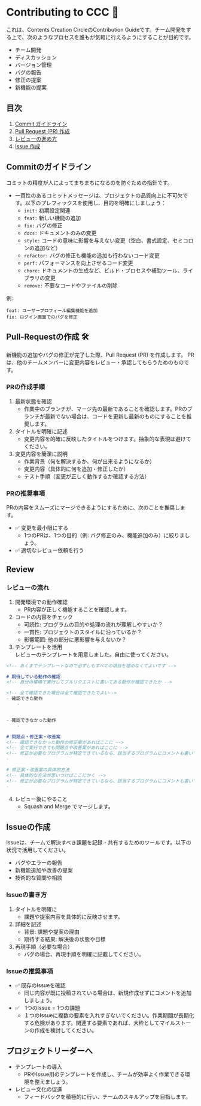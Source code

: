 # Contributing to CCC 🚀

これは、Contents Creation CircleのContribution Guideです。チーム開発をする上で、次のようなプロセスを誰もが気軽に行えるようにすることが目的です。

- チーム開発
- ディスカッション
- バージョン管理
- バグの報告
- 修正の提案
- 新機能の提案

## 目次

1. [Commit ガイドライン](#commit-ガイドライン)  
2. [Pull Request (PR) 作成](#pull-request-pr-作成)  
3. [レビューの進め方](#レビューの進め方)  
4. [Issue 作成](#issue-作成)  

## Commitのガイドライン

コミットの精度が人によってまちまちになるのを防ぐための指針です。

- 一貫性のあるコミットメッセージは、プロジェクトの品質向上に不可欠です。以下のプレフィックスを使用し、目的を明確にしましょう：
  - `init:` 初期設定関連
  - `feat:` 新しい機能の追加
  - `fix:` バグの修正
  - `docs:` ドキュメントのみの変更
  - `style:` コードの意味に影響を与えない変更（空白、書式設定、セミコロンの追加など）
  - `refactor:` バグの修正も機能の追加も行わないコード変更
  - `perf:` パフォーマンスを向上させるコード変更
  - `chore:` ドキュメントの生成など、ビルド・プロセスや補助ツール、ライブラリの変更
  - `remove:` 不要なコードやファイルの削除

例:
```
feat: ユーザープロフィール編集機能を追加
fix: ログイン画面でのバグを修正
```

## Pull-Requestの作成 🛠️

新機能の追加やバグの修正が完了した際、Pull Request (PR) を作成します。
PRは、他のチームメンバーに変更内容をレビュー・承認してもらうためのものです。

### PRの作成手順
1. 最新状態を確認
   - 作業中のブランチが、マージ先の最新であることを確認します。PRのブランチが最新でない場合は、コードを更新し最新のものにすることを推奨します。
2. タイトルを明確に記述
   - 変更内容を的確に反映したタイトルをつけます。抽象的な表現は避けてください。
3. 変更内容を簡潔に説明
   - 作業背景（何を解決するか、何が出来るようになるか）
   - 変更内容（具体的に何を追加・修正したか）
   - テスト手順（変更が正しく動作するか確認する方法）

### PRの推奨事項
PRの内容をスムーズにマージできるようにするために、次のことを推奨します。

- ✅ 変更を最小限にする
  - 1つのPRは、1つの目的（例: バグ修正のみ、機能追加のみ）に絞りましょう。 
- ✅ 適切なレビュー依頼を行う

## Review

### レビューの流れ
1. 開発環境での動作確認
   - PR内容が正しく機能することを確認します。
2. コードの内容をチェック
   - 可読性: プログラムの目的や処理の流れが理解しやすいか？
   - 一貫性: プロジェクトのスタイルに沿っているか？
   - 影響範囲: 他の部分に悪影響を与えないか？
3. テンプレートを活用<br>
レビューのテンプレートを用意しました。自由に使ってください。
```md
<!-- あくまでテンプレートなので必ずしもすべての項目を埋めなくてよいです -->

# 期待している動作の確認
<!-- 自分の環境で実行してプルリクエストに書いてある動作が確認できたか -->

<!-- 全て確認できた場合は全て確認できたでよい-->
- 確認できた動作
	- 


- 確認できなかった動作
	- 

# 問題点・修正案・改善案
<!-- 確認できなかった動作の修正案があればここに -->
<!-- 全て実行できても問題点や改善案があればここに -->
<!-- 修正が必要なプログラムが特定できているなら、該当するプログラムにコメントも書いてください。>
- 

# 修正案・改善案の具体的方法
<!-- 具体的な方法が思いつけばここにかく -->
<!-- 修正が必要なプログラムが特定できているなら、該当するプログラムにコメントも書いてください。>
- 
```
4. レビュー後にやること
   - Squash and Merge でマージします。

## Issueの作成

Issueは、チームで解決すべき課題を記録・共有するためのツールです。以下の状況で活用してください。
- バグやエラーの報告
- 新機能追加や改善の提案
- 技術的な質問や相談

### Issueの書き方
1. タイトルを明確に
   - 課題や提案内容を具体的に反映させます。
2. 詳細を記述
   - 背景: 課題や提案の理由
   - 期待する結果: 解決後の状態や目標
3. 再現手順（必要な場合）
   - バグの場合、再現手順を明確に記載してください。

### Issueの推奨事項

- ✅ 既存のIssueを確認
  - 同じ内容が既に投稿されている場合は、新規作成せずにコメントを追加しましょう。
- ✅　1つのIssue = 1つの課題
  - １つのIssueに複数の要素を入れすぎないでください。作業期間が長期化する危険があります。関連する要素であれば、大枠としてマイルストーンの作成を検討してください。

## プロジェクトリーダーへ
- テンプレートの導入
  - PRやIssue用のテンプレートを作成し、チームが効率よく作業できる環境を整えましょう。
- レビュー文化の促進
  - フィードバックを積極的に行い、チームのスキルアップを目指します。
